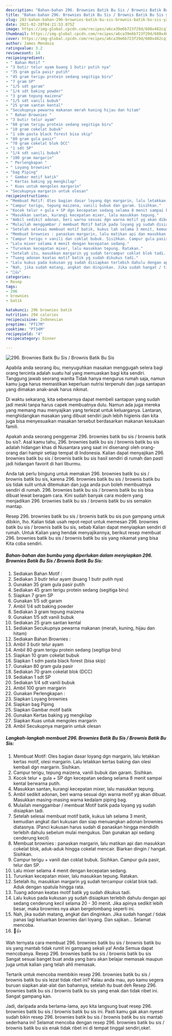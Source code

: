 ```yaml
---
description: "Bahan-bahan 296. Brownies Batik Bu Sis / Brownis Batik Bu Sis yang sedap dan Mudah Dibuat"
title: "Bahan-bahan 296. Brownies Batik Bu Sis / Brownis Batik Bu Sis yang sedap dan Mudah Dibuat"
slug: 283-bahan-bahan-296-brownies-batik-bu-sis-brownis-batik-bu-sis-yang-sedap-dan-mudah-dibuat
date: 2021-02-28T04:21:53.075Z
image: https://img-global.cpcdn.com/recipes/a6ca39e6b723f29d/680x482cq70/296-brownies-batik-bu-sis-brownis-batik-bu-sis-foto-resep-utama.jpg
thumbnail: https://img-global.cpcdn.com/recipes/a6ca39e6b723f29d/680x482cq70/296-brownies-batik-bu-sis-brownis-batik-bu-sis-foto-resep-utama.jpg
cover: https://img-global.cpcdn.com/recipes/a6ca39e6b723f29d/680x482cq70/296-brownies-batik-bu-sis-brownis-batik-bu-sis-foto-resep-utama.jpg
author: James Mendoza
ratingvalue: 3.2
reviewcount: 14
recipeingredient:
- " Bahan Motif "
- "3 butir telur ayam buang 1 butir putih nya"
- "35 gram gula pasir putih"
- "45 gram terigu protein sedang segitiga biru"
- "7 gram SP"
- "1/5 sdt garam"
- "1/4 sdt baking powder"
- "3 gram tepung maizena"
- "1/5 sdt vanili bubuk"
- "25 gram santan kental"
- "Secukupnya pewarna makanan merah kuning hijau dan hitam"
- " Bahan Brownies "
- "3 butir telur ayam"
- "80 gram terigu protein sedang segitiga biru"
- "10 gram cokelat bubuk"
- "1 sdm pasta black forest bisa skip"
- "80 gram gula pasir"
- "70 gram cokelat blok DCC"
- "1 sdt SP"
- "1/4 sdt vanili bubuk"
- "100 gram margarin"
- " Perlengkapan "
- " Loyang brownies"
- "bag Piping"
- " Gambar motif batik"
- " Kertas baking yg mengkilap"
- " Kuas untuk mengoles margarin"
- "Secukupnya margarin untuk olesan"
recipeinstructions:
- "Membuat Motif: Oles bagian dasar loyang dgn margarin, lalu letakkan kertas motif, olesi margarin. Lalu letakkan kertas baking dan olesi kembali dgn margarin. Sisihkan."
- "Campur terigu, tepung maizena, vanili bubuk dan garam. Sisihkan."
- "Kocok telur + gula + SP dgn kecepatan sedang selama 8 menit sampai kental berwarna putih."
- "Masukkan santan, kurangi kecepatan mixer, lalu masukkan tepung."
- "Ambil sedikit adonan, beri warna sesuai dgn warna motif yg akan dibuat. Masukkan masing-masing warna kedalam piping bag."
- "Mulailah menggambar / membuat Motif batik pada loyang yg sudah disiapkan tadi."
- "Setelah selesai membuat motif batik, kukus lah selama 3 menit, kemudian angkat dari kukusan dan siap menuangkan adonan brownies diatasnya. (Panci kukusan harus sudah di panaskan hingga mendidih terlebih dahulu sebelum mulai mengukus. Dan gunakan api sedang cenderung kecil)"
- "Membuat brownies : panaskan margarin, lalu matikan api dan masukkan cokelat blok, aduk-aduk hingga cokelat mencair. Biarkan dingin / hangat. Sisihkan."
- "Campur terigu + vanili dan coklat bubuk. Sisihkan. Campur gula pasir, telur dan SP."
- "Lalu mixer selama 4 menit dengan kecepatan sedang."
- "Turunkan kecepatan mixer, lalu masukkan tepung. Ratakan."
- "Setelah itu, masukkan margarin yg sudah tercampur coklat blok tadi. Aduk dengan spatula hingga rata."
- "Tuang adonan keatas motif batik yg sudah dikukus tadi."
- "Lalu kukus pada kukusan yg sudah disiapkan terlebih dahulu dengan api sedang cenderung kecil selama 20 - 30 menit. Jika apinya sedikit lebih besar, maka brownies nya akan bergelombang seperti ini."
- "Nah, jika sudah matang, angkat dan dinginkan. Jika sudah hangat / tidak panas lagi keluarkan brownies dari loyang. Dan sajikan... Selamat mencoba."
- "🥰👍"
categories:
- Resep
tags:
- 296
- brownies
- batik

katakunci: 296 brownies batik 
nutrition: 294 calories
recipecuisine: Indonesian
preptime: "PT17M"
cooktime: "PT34M"
recipeyield: "4"
recipecategory: Dinner

---
```



![296. Brownies Batik Bu Sis / Brownis Batik Bu Sis](https://img-global.cpcdn.com/recipes/a6ca39e6b723f29d/680x482cq70/296-brownies-batik-bu-sis-brownis-batik-bu-sis-foto-resep-utama.jpg)

Apabila anda seorang ibu, menyuguhkan masakan menggugah selera bagi orang tercinta adalah suatu hal yang memuaskan bagi kita sendiri. Tanggung jawab seorang  wanita Tidak hanya mengurus rumah saja, namun kamu juga harus memastikan keperluan nutrisi terpenuhi dan juga santapan yang dimakan anak-anak harus nikmat.

Di waktu  sekarang, kita sebenarnya dapat membeli santapan yang sudah jadi meski tanpa harus capek membuatnya dulu. Namun ada juga mereka yang memang mau menyajikan yang terlezat untuk keluarganya. Lantaran, menghidangkan masakan yang dibuat sendiri jauh lebih higienis dan kita juga bisa menyesuaikan masakan tersebut berdasarkan makanan kesukaan famili. 



Apakah anda seorang penggemar 296. brownies batik bu sis / brownis batik bu sis?. Asal kamu tahu, 296. brownies batik bu sis / brownis batik bu sis adalah hidangan khas di Nusantara yang saat ini disenangi oleh orang-orang dari hampir setiap tempat di Indonesia. Kalian dapat menyajikan 296. brownies batik bu sis / brownis batik bu sis hasil sendiri di rumah dan pasti jadi hidangan favorit di hari liburmu.

Anda tak perlu bingung untuk memakan 296. brownies batik bu sis / brownis batik bu sis, karena 296. brownies batik bu sis / brownis batik bu sis tidak sulit untuk ditemukan dan juga anda pun boleh membuatnya sendiri di rumah. 296. brownies batik bu sis / brownis batik bu sis bisa dibuat lewat beragam cara. Kini sudah banyak cara modern yang menjadikan 296. brownies batik bu sis / brownis batik bu sis semakin mantap.

Resep 296. brownies batik bu sis / brownis batik bu sis pun gampang untuk dibikin, lho. Kalian tidak usah repot-repot untuk memesan 296. brownies batik bu sis / brownis batik bu sis, sebab Kalian dapat menyiapkan sendiri di rumah. Untuk Kalian yang hendak menyajikannya, berikut resep membuat 296. brownies batik bu sis / brownis batik bu sis yang nikamat yang bisa Kita coba sendiri.

<!--inarticleads1-->

##### Bahan-bahan dan bumbu yang diperlukan dalam menyiapkan 296. Brownies Batik Bu Sis / Brownis Batik Bu Sis:

1. Sediakan  Bahan Motif :
1. Sediakan 3 butir telur ayam (buang 1 butir putih nya)
1. Gunakan 35 gram gula pasir putih
1. Sediakan 45 gram terigu protein sedang (segitiga biru)
1. Siapkan 7 gram SP
1. Gunakan 1/5 sdt garam
1. Ambil 1/4 sdt baking powder
1. Sediakan 3 gram tepung maizena
1. Gunakan 1/5 sdt vanili bubuk
1. Sediakan 25 gram santan kental
1. Sediakan Secukupnya pewarna makanan (merah, kuning, hijau dan hitam)
1. Sediakan  Bahan Brownies :
1. Ambil 3 butir telur ayam
1. Ambil 80 gram terigu protein sedang (segitiga biru)
1. Siapkan 10 gram cokelat bubuk
1. Siapkan 1 sdm pasta black forest (bisa skip)
1. Gunakan 80 gram gula pasir
1. Sediakan 70 gram cokelat blok (DCC)
1. Sediakan 1 sdt SP
1. Sediakan 1/4 sdt vanili bubuk
1. Ambil 100 gram margarin
1. Gunakan  Perlengkapan :
1. Siapkan  Loyang brownies
1. Siapkan bag Piping
1. Siapkan  Gambar motif batik
1. Gunakan  Kertas baking yg mengkilap
1. Siapkan  Kuas untuk mengoles margarin
1. Ambil Secukupnya margarin untuk olesan




<!--inarticleads2-->

##### Langkah-langkah membuat 296. Brownies Batik Bu Sis / Brownis Batik Bu Sis:

1. Membuat Motif: Oles bagian dasar loyang dgn margarin, lalu letakkan kertas motif, olesi margarin. Lalu letakkan kertas baking dan olesi kembali dgn margarin. Sisihkan.
1. Campur terigu, tepung maizena, vanili bubuk dan garam. Sisihkan.
1. Kocok telur + gula + SP dgn kecepatan sedang selama 8 menit sampai kental berwarna putih.
1. Masukkan santan, kurangi kecepatan mixer, lalu masukkan tepung.
1. Ambil sedikit adonan, beri warna sesuai dgn warna motif yg akan dibuat. Masukkan masing-masing warna kedalam piping bag.
1. Mulailah menggambar / membuat Motif batik pada loyang yg sudah disiapkan tadi.
1. Setelah selesai membuat motif batik, kukus lah selama 3 menit, kemudian angkat dari kukusan dan siap menuangkan adonan brownies diatasnya. (Panci kukusan harus sudah di panaskan hingga mendidih terlebih dahulu sebelum mulai mengukus. Dan gunakan api sedang cenderung kecil)
1. Membuat brownies : panaskan margarin, lalu matikan api dan masukkan cokelat blok, aduk-aduk hingga cokelat mencair. Biarkan dingin / hangat. Sisihkan.
1. Campur terigu + vanili dan coklat bubuk. Sisihkan. Campur gula pasir, telur dan SP.
1. Lalu mixer selama 4 menit dengan kecepatan sedang.
1. Turunkan kecepatan mixer, lalu masukkan tepung. Ratakan.
1. Setelah itu, masukkan margarin yg sudah tercampur coklat blok tadi. Aduk dengan spatula hingga rata.
1. Tuang adonan keatas motif batik yg sudah dikukus tadi.
1. Lalu kukus pada kukusan yg sudah disiapkan terlebih dahulu dengan api sedang cenderung kecil selama 20 - 30 menit. Jika apinya sedikit lebih besar, maka brownies nya akan bergelombang seperti ini.
1. Nah, jika sudah matang, angkat dan dinginkan. Jika sudah hangat / tidak panas lagi keluarkan brownies dari loyang. Dan sajikan... Selamat mencoba.
1. 🥰👍




Wah ternyata cara membuat 296. brownies batik bu sis / brownis batik bu sis yang mantab tidak rumit ini gampang sekali ya! Anda Semua dapat mencobanya. Resep 296. brownies batik bu sis / brownis batik bu sis Sangat sesuai banget buat anda yang baru akan belajar memasak maupun juga untuk kalian yang telah ahli memasak.

Tertarik untuk mencoba membikin resep 296. brownies batik bu sis / brownis batik bu sis lezat tidak ribet ini? Kalau anda mau, ayo kamu segera buruan siapkan alat-alat dan bahannya, setelah itu buat deh Resep 296. brownies batik bu sis / brownis batik bu sis yang enak dan tidak ribet ini. Sangat gampang kan. 

Jadi, daripada anda berlama-lama, ayo kita langsung buat resep 296. brownies batik bu sis / brownis batik bu sis ini. Pasti kamu gak akan nyesel sudah bikin resep 296. brownies batik bu sis / brownis batik bu sis mantab sederhana ini! Selamat mencoba dengan resep 296. brownies batik bu sis / brownis batik bu sis enak tidak ribet ini di tempat tinggal sendiri,oke!.

